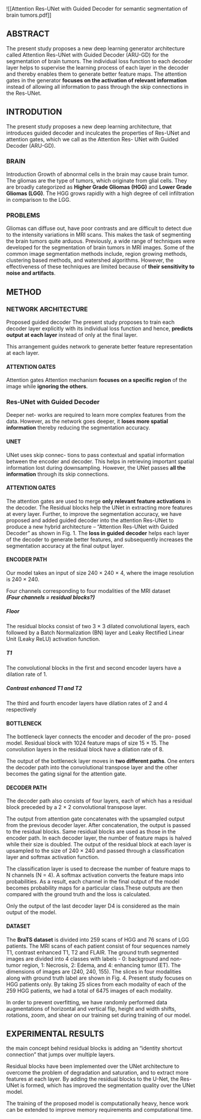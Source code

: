 ![[Attention Res-UNet with Guided Decoder for semantic segmentation of brain tumors.pdf]]
## ABSTRACT
The present study proposes a new deep learning generator architecture called Attention Res-UNet with Guided Decoder (ARU-GD) for the segmentation of brain tumors. The individual loss function to each decoder layer helps to supervise the learning process of each layer in the decoder and thereby enables them to generate better feature maps. The attention gates in the generator **focuses on the activation of relevant information** instead of allowing all information to pass through the skip connections in the Res-UNet. 

## INTRODUTION
The present study proposes a new deep learning architecture, that introduces guided decoder and inculcates the properties of Res-UNet and attention gates, which we call as the Attention Res- UNet with Guided Decoder (ARU-GD). 
### BRAIN
Introduction Growth of abnormal cells in the brain may cause brain tumor. The gliomas are the type of tumors, which originate from glial cells. They are broadly categorized as **Higher Grade Gliomas (HGG)** and **Lower Grade Gliomas (LGG)**. The HGG grows rapidly with a high degree of cell infiltration in comparison to the LGG.

### PROBLEMS
Gliomas can diffuse out, have poor contrasts and are difficult to detect due to the intensity variations in MRI scans. This makes the task of segmenting the brain tumors quite arduous. Previously, a wide range of techniques were developed for the segmentation of brain tumors in MRI images. Some of the common image segmentation methods include, region growing methods, clustering based methods, and watershed algorithms. However, the effectiveness of these techniques are limited because of **their sensitivity to noise and artifacts**.

## METHOD
### NETWORK ARCHITECTURE
Proposed guided decoder The present study proposes to train each decoder layer explicitly with its individual loss function and hence, **predicts output at each layer** instead of only at the final layer. 

This arrangement guides network to generate better feature representation at each layer.

#### ATTENTION GATES
Attention gates Attention mechanism **focuses on a specific region** of the image while **ignoring the others**. 

### Res-UNet with Guided Decoder
Deeper net- works are required to learn more complex features from the data. However, as the network goes deeper, it **loses more spatial information** thereby reducing the segmentation accuracy.

#### UNET
UNet uses skip connec- tions to pass contextual and spatial information between the encoder and decoder. This helps in retrieving important spatial information lost during downsampling. However, the UNet passes **all the information** through its skip connections.

#### ATTENTION GATES
The attention gates are used to merge **only relevant feature activations** in the decoder. The Residual blocks help the UNet in extracting more features at every layer. Further, to improve the segmentation accuracy, we have proposed and added guided decoder into the attention Res-UNet to produce a new hybrid architecture – “Attention Res-UNet with Guided Decoder” as shown in Fig. 1. The **loss in guided decoder** helps each layer of the decoder to generate better features, and subsequently increases the segmentation accuracy at the final output layer.

#### ENCODER PATH
Our model takes an input of size 240 × 240 × 4, where the image resolution is 240 × 240.

Four channels corresponding to four modalities of the MRI dataset  
***(Four channels = residual blocks?)***
##### Floor
The residual blocks consist of two 3 × 3 dilated convolutional layers, each followed by a Batch Normalization (BN) layer and Leaky Rectified Linear Unit (Leaky ReLU) activation function.
##### T1
The convolutional blocks in the first and second encoder layers have a dilation rate of 1.
##### Contrast enhanced T1 and T2
The third and fourth encoder layers have dilation rates of 2 and 4 respectively

#### BOTTLENECK
The bottleneck layer connects the encoder and decoder of the pro- posed model. 
Residual block with 1024 feature maps of size 15 × 15. 
The convolution layers in the residual block have a dilation rate of 8.

The output of the bottleneck layer moves in **two different paths**.
One enters the decoder path into the convolutional transpose layer 
and the other becomes the gating signal for the attention gate.

#### DECODER PATH
The decoder path also consists of four layers, each of which has a residual block preceded by a 2 × 2 convolutional transpose layer. 

The output from attention gate concatenates with the upsampled output from the previous decoder layer. After concatenation, the output is passed to the residual blocks. Same residual blocks are used as those in the encoder path. In each decoder layer, the number of feature maps is halved while their size is doubled. The output of the residual block at each layer is upsampled to the size of 240 × 240 and passed through a classification layer and softmax activation function. 

The classification layer is used to decrease the number of feature maps to N channels (N = 4). A softmax activation converts the feature maps into probabilities. As a result, each channel in the final output of the model becomes probability maps for a particular class.These outputs are then compared with the ground truth and the loss is calculated. 

Only the output of the last decoder layer D4 is considered as the main output of the model.

#### DATASET
The **BraTS dataset** is divided into 259 scans of HGG and 76 scans of LGG patients. The MRI scans of each patient consist of four sequences namely T1, contrast enhanced T1, T2 and FLAIR. The ground truth segmented images are divided into 4 classes with labels - 0: background and non-tumor region, 1: Necrosis, 2: Edema, and 4: enhancing tumor (ET). The dimensions of images are (240, 240, 155). The slices in four modalities along with ground truth label are shown in Fig. 4. Present study focuses on HGG patients only. By taking 25 slices from each modality of each of the 259 HGG patients, we had a total of 6475 images of each modality.

In order to prevent overfitting, we have randomly performed data augmentations of horizontal and vertical flip, height and width shifts, rotations, zoom, and shear on our training set during training of our model.
## EXPERIMENTAL RESULTS
the main concept behind residual blocks is adding an “identity shortcut connection” that jumps over multiple layers.

Residual blocks have been implemented over the UNet architecture to overcome the problem of degradation and saturation, and to extract more features at each layer.
By adding the residual blocks to the U-Net, the Res-UNet is formed, which has improved the segmentation quality over the UNet model.

The training of the proposed model is computationally heavy, hence work can be extended to improve memory requirements and computational time.